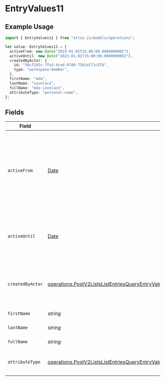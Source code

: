# EntryValues11

## Example Usage

```typescript
import { EntryValues11 } from "attio-js/models/operations";

let value: EntryValues11 = {
  activeFrom: new Date("2023-01-01T15:00:00.000000000Z"),
  activeUntil: new Date("2023-01-01T15:00:00.000000000Z"),
  createdByActor: {
    id: "50cf242c-7fa3-4cad-87d0-75b1af71c57b",
    type: "workspace-member",
  },
  firstName: "Ada",
  lastName: "Lovelace",
  fullName: "Ada Lovelace",
  attributeType: "personal-name",
};
```

## Fields

| Field                                                                                                                                                                                                                                                    | Type                                                                                                                                                                                                                                                     | Required                                                                                                                                                                                                                                                 | Description                                                                                                                                                                                                                                              | Example                                                                                                                                                                                                                                                  |
| -------------------------------------------------------------------------------------------------------------------------------------------------------------------------------------------------------------------------------------------------------- | -------------------------------------------------------------------------------------------------------------------------------------------------------------------------------------------------------------------------------------------------------- | -------------------------------------------------------------------------------------------------------------------------------------------------------------------------------------------------------------------------------------------------------- | -------------------------------------------------------------------------------------------------------------------------------------------------------------------------------------------------------------------------------------------------------- | -------------------------------------------------------------------------------------------------------------------------------------------------------------------------------------------------------------------------------------------------------- |
| `activeFrom`                                                                                                                                                                                                                                             | [Date](https://developer.mozilla.org/en-US/docs/Web/JavaScript/Reference/Global_Objects/Date)                                                                                                                                                            | :heavy_check_mark:                                                                                                                                                                                                                                       | The point in time at which this value was made "active". `active_from` can be considered roughly analogous to `created_at`.                                                                                                                              | 2023-01-01T15:00:00.000000000Z                                                                                                                                                                                                                           |
| `activeUntil`                                                                                                                                                                                                                                            | [Date](https://developer.mozilla.org/en-US/docs/Web/JavaScript/Reference/Global_Objects/Date)                                                                                                                                                            | :heavy_check_mark:                                                                                                                                                                                                                                       | The point in time at which this value was deactivated. If `null`, the value is active.                                                                                                                                                                   | 2023-01-01T15:00:00.000000000Z                                                                                                                                                                                                                           |
| `createdByActor`                                                                                                                                                                                                                                         | [operations.PostV2ListsListEntriesQueryEntryValuesEntriesResponse200ApplicationJSONResponseBodyData11CreatedByActor](../../models/operations/postv2listslistentriesqueryentryvaluesentriesresponse200applicationjsonresponsebodydata11createdbyactor.md) | :heavy_check_mark:                                                                                                                                                                                                                                       | The actor that created this value.                                                                                                                                                                                                                       | {<br/>"type": "workspace-member",<br/>"id": "50cf242c-7fa3-4cad-87d0-75b1af71c57b"<br/>}                                                                                                                                                                 |
| `firstName`                                                                                                                                                                                                                                              | *string*                                                                                                                                                                                                                                                 | :heavy_check_mark:                                                                                                                                                                                                                                       | The first name.                                                                                                                                                                                                                                          | Ada                                                                                                                                                                                                                                                      |
| `lastName`                                                                                                                                                                                                                                               | *string*                                                                                                                                                                                                                                                 | :heavy_check_mark:                                                                                                                                                                                                                                       | The last name.                                                                                                                                                                                                                                           | Lovelace                                                                                                                                                                                                                                                 |
| `fullName`                                                                                                                                                                                                                                               | *string*                                                                                                                                                                                                                                                 | :heavy_check_mark:                                                                                                                                                                                                                                       | The full name.                                                                                                                                                                                                                                           | Ada Lovelace                                                                                                                                                                                                                                             |
| `attributeType`                                                                                                                                                                                                                                          | [operations.PostV2ListsListEntriesQueryEntryValuesEntriesResponse200ApplicationJSONResponseBodyData11AttributeType](../../models/operations/postv2listslistentriesqueryentryvaluesentriesresponse200applicationjsonresponsebodydata11attributetype.md)   | :heavy_check_mark:                                                                                                                                                                                                                                       | The attribute type of the value.                                                                                                                                                                                                                         | personal-name                                                                                                                                                                                                                                            |